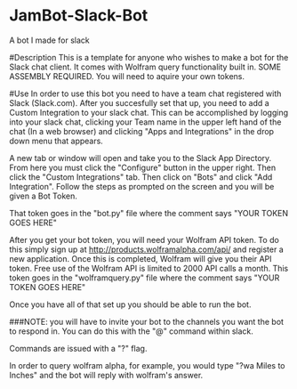 # JamBot-Slack-Bot
A bot I made for slack

#Description
This is a template for anyone who wishes to make a bot for the Slack chat client. It comes with Wolfram query functionality built in. SOME ASSEMBLY REQUIRED. You will need to aquire your own tokens.

#Use
In order to use this bot you need to have a team chat registered with Slack (Slack.com). After you succesfully set that up, you need to add a Custom Integration to your slack chat. This can be accomplished by logging into your slack chat, clicking your Team name in the upper left hand of the chat (In a web browser) and clicking "Apps and Integrations" in the drop down menu that appears. 

A new tab or window will open and take you to the Slack App Directory. From here you must click the "Configure" button in the upper right. Then click the "Custom Integrations" tab. Then click on "Bots" and click "Add Integration". Follow the steps as prompted on the screen and you will be given a Bot Token. 

That token goes in the "bot.py" file where the comment says "YOUR TOKEN GOES HERE"

After you get your bot token, you will need your Wolfram API token. To do this simply sign up at http://products.wolframalpha.com/api/ and register a new application. Once this is completed, Wolfram will give you their API token. Free use of the Wolfram API is limited to 2000 API calls a month. This token goes in the "wolframquery.py" file where the comment says "YOUR TOKEN GOES HERE"

Once you have all of that set up you should be able to run the bot. 

###NOTE: you will have to invite your bot to the channels you want the bot to respond in. You can do this with the "@<botname>" command within slack.

Commands are issued with a "?" flag. 

In order to query wolfram alpha, for example, you would type "?wa Miles to Inches" and the bot will reply with wolfram's answer.
